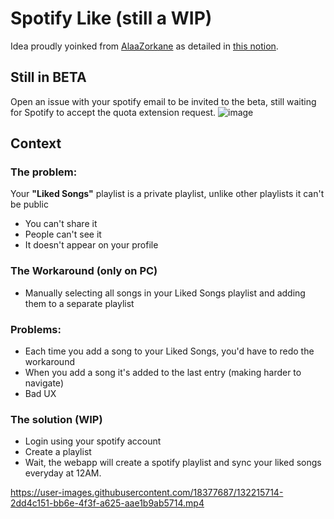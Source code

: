 # Spotify Like (still a WIP)

Idea proudly yoinked from [AlaaZorkane](https://github.com/AlaaZorkane/) as detailed in [this notion](https://www.notion.so/difys/Spotify-Liked-Songs-7a6e846c7f3e4b2c880e90888090b917).

## Still in BETA
Open an issue with your spotify email to be invited to the beta, still waiting for Spotify to accept the quota extension request.
![image](https://user-images.githubusercontent.com/18377687/132216746-04166a44-5b81-4b6d-9570-6807b166b187.png)

## Context

### The problem:

Your **"Liked Songs"** playlist is a private playlist, unlike other playlists it can't be public

- You can't share it
- People can't see it
- It doesn't appear on your profile

### The Workaround (only on PC)

- Manually selecting all songs in your Liked Songs playlist and adding them to a separate playlist

### Problems:

- Each time you add a song to your Liked Songs, you'd have to redo the workaround
- When you add a song it's added to the last entry (making harder to navigate)
- Bad UX

### The solution (WIP)

- Login using your spotify account
- Create a playlist
- Wait, the webapp will create a spotify playlist and sync your liked songs everyday at 12AM.

https://user-images.githubusercontent.com/18377687/132215714-2dd4c151-bb6e-4f3f-a625-aae1b9ab5714.mp4

